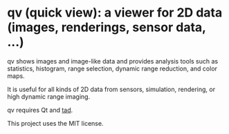 # qv (quick view): a viewer for 2D data (images, renderings, sensor data, ...)

qv shows images and image-like data and provides analysis tools such as
statistics, histogram, range selection, dynamic range reduction, and color maps.

It is useful for all kinds of 2D data from sensors, simulation, rendering, or
high dynamic range imaging.

qv requires Qt and [tad](https://marlam.de/tad).

This project uses the MIT license.
